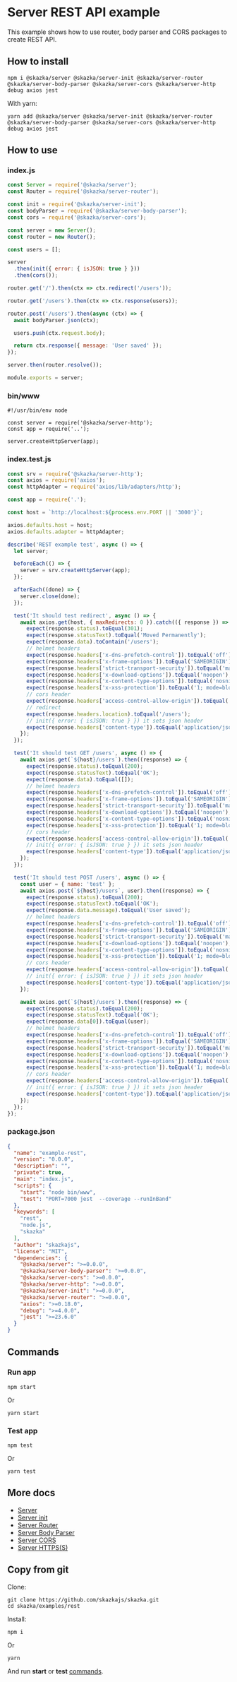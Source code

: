 # Server REST API example

This example shows how to use router, body parser and CORS packages to create REST API.
## How to install

    npm i @skazka/server @skazka/server-init @skazka/server-router @skazka/server-body-parser @skazka/server-cors @skazka/server-http debug axios jest
    
With yarn:

    yarn add @skazka/server @skazka/server-init @skazka/server-router @skazka/server-body-parser @skazka/server-cors @skazka/server-http debug axios jest
    
## How to use

### index.js

```javascript
const Server = require('@skazka/server');
const Router = require('@skazka/server-router');

const init = require('@skazka/server-init');
const bodyParser = require('@skazka/server-body-parser');
const cors = require('@skazka/server-cors');

const server = new Server();
const router = new Router();

const users = [];

server
  .then(init({ error: { isJSON: true } }))
  .then(cors());

router.get('/').then(ctx => ctx.redirect('/users'));

router.get('/users').then(ctx => ctx.response(users));

router.post('/users').then(async (ctx) => {
  await bodyParser.json(ctx);

  users.push(ctx.request.body);

  return ctx.response({ message: 'User saved' });
});

server.then(router.resolve());

module.exports = server;
```

### bin/www

```
#!/usr/bin/env node

const server = require('@skazka/server-http');
const app = require('..');

server.createHttpServer(app);
```

### index.test.js

```javascript
const srv = require('@skazka/server-http');
const axios = require('axios');
const httpAdapter = require('axios/lib/adapters/http');

const app = require('.');

const host = `http://localhost:${process.env.PORT || '3000'}`;

axios.defaults.host = host;
axios.defaults.adapter = httpAdapter;

describe('REST example test', async () => {
  let server;

  beforeEach(() => {
    server = srv.createHttpServer(app);
  });

  afterEach((done) => {
    server.close(done);
  });

  test('It should test redirect', async () => {
    await axios.get(host, { maxRedirects: 0 }).catch(({ response }) => {
      expect(response.status).toEqual(301);
      expect(response.statusText).toEqual('Moved Permanently');
      expect(response.data).toContain('/users');
      // helmet headers
      expect(response.headers['x-dns-prefetch-control']).toEqual('off');
      expect(response.headers['x-frame-options']).toEqual('SAMEORIGIN');
      expect(response.headers['strict-transport-security']).toEqual('max-age=15552000; includeSubDomains');
      expect(response.headers['x-download-options']).toEqual('noopen');
      expect(response.headers['x-content-type-options']).toEqual('nosniff');
      expect(response.headers['x-xss-protection']).toEqual('1; mode=block');
      // cors header
      expect(response.headers['access-control-allow-origin']).toEqual('*');
      // redirect
      expect(response.headers.location).toEqual('/users');
      // init({ error: { isJSON: true } }) it sets json header
      expect(response.headers['content-type']).toEqual('application/json');
    });
  });

  test('It should test GET /users', async () => {
    await axios.get(`${host}/users`).then((response) => {
      expect(response.status).toEqual(200);
      expect(response.statusText).toEqual('OK');
      expect(response.data).toEqual([]);
      // helmet headers
      expect(response.headers['x-dns-prefetch-control']).toEqual('off');
      expect(response.headers['x-frame-options']).toEqual('SAMEORIGIN');
      expect(response.headers['strict-transport-security']).toEqual('max-age=15552000; includeSubDomains');
      expect(response.headers['x-download-options']).toEqual('noopen');
      expect(response.headers['x-content-type-options']).toEqual('nosniff');
      expect(response.headers['x-xss-protection']).toEqual('1; mode=block');
      // cors header
      expect(response.headers['access-control-allow-origin']).toEqual('*');
      // init({ error: { isJSON: true } }) it sets json header
      expect(response.headers['content-type']).toEqual('application/json');
    });
  });

  test('It should test POST /users', async () => {
    const user = { name: 'test' };
    await axios.post(`${host}/users`, user).then((response) => {
      expect(response.status).toEqual(200);
      expect(response.statusText).toEqual('OK');
      expect(response.data.message).toEqual('User saved');
      // helmet headers
      expect(response.headers['x-dns-prefetch-control']).toEqual('off');
      expect(response.headers['x-frame-options']).toEqual('SAMEORIGIN');
      expect(response.headers['strict-transport-security']).toEqual('max-age=15552000; includeSubDomains');
      expect(response.headers['x-download-options']).toEqual('noopen');
      expect(response.headers['x-content-type-options']).toEqual('nosniff');
      expect(response.headers['x-xss-protection']).toEqual('1; mode=block');
      // cors header
      expect(response.headers['access-control-allow-origin']).toEqual('*');
      // init({ error: { isJSON: true } }) it sets json header
      expect(response.headers['content-type']).toEqual('application/json');
    });

    await axios.get(`${host}/users`).then((response) => {
      expect(response.status).toEqual(200);
      expect(response.statusText).toEqual('OK');
      expect(response.data[0]).toEqual(user);
      // helmet headers
      expect(response.headers['x-dns-prefetch-control']).toEqual('off');
      expect(response.headers['x-frame-options']).toEqual('SAMEORIGIN');
      expect(response.headers['strict-transport-security']).toEqual('max-age=15552000; includeSubDomains');
      expect(response.headers['x-download-options']).toEqual('noopen');
      expect(response.headers['x-content-type-options']).toEqual('nosniff');
      expect(response.headers['x-xss-protection']).toEqual('1; mode=block');
      // cors header
      expect(response.headers['access-control-allow-origin']).toEqual('*');
      // init({ error: { isJSON: true } }) it sets json header
      expect(response.headers['content-type']).toEqual('application/json');
    });
  });
});
```

### package.json

```json
{
  "name": "example-rest",
  "version": "0.0.0",
  "description": "",
  "private": true,
  "main": "index.js",
  "scripts": {
    "start": "node bin/www",
    "test": "PORT=7000 jest  --coverage --runInBand"
  },
  "keywords": [
    "rest",
    "node.js",
    "skazka"
  ],
  "author": "skazkajs",
  "license": "MIT",
  "dependencies": {
    "@skazka/server": ">=0.0.0",
    "@skazka/server-body-parser": ">=0.0.0",
    "@skazka/server-cors": ">=0.0.0",
    "@skazka/server-http": ">=0.0.0",
    "@skazka/server-init": ">=0.0.0",
    "@skazka/server-router": ">=0.0.0",
    "axios": ">=0.18.0",
    "debug": ">=4.0.0",
    "jest": ">=23.6.0"
  }
}
```

## Commands

### Run app

    npm start
    
Or

    yarn start
    
### Test app

    npm test
    
Or

    yarn test

## More docs

- [Server](https://skazkajs.org/server)
- [Server init](https://skazkajs.org/server/init)
- [Server Router](https://skazkajs.org/server/router)
- [Server Body Parser](https://skazkajs.org/server/body-parser)
- [Server CORS](https://skazkajs.org/server/cors)
- [Server HTTPS(S)](https://skazkajs.org/server/http)

## Copy from git

Clone:

    git clone https://github.com/skazkajs/skazka.git
    cd skazka/examples/rest

Install:
    
    npm i

Or 

    yarn
    
And run **start** or **test** [commands](#commands).
